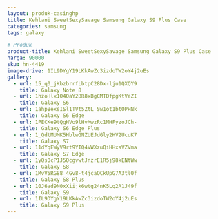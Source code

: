 ```yaml
---
layout: produk-casinghp
title: Kehlani SweetSexySavage Samsung Galaxy S9 Plus Case
categories: samsung
tags: galaxy

# Produk
product-title: Kehlani SweetSexySavage Samsung Galaxy S9 Plus Case
harga: 90000
sku: hn-4419
image-drive: 1IL9DYgY19LKkAwZc3izdoTW2oY4j2uEs
gallery:
  - url: 15_q0_jKbzbrrfLbtpC28Dx-lju1QXQY9
    title: Galaxy Note 8
  - url: 1hzoHlx1O4OaY2BR8xBgCMTDfpgKtVeZI
    title: Galaxy S6
  - url: 1ahpBexsISl1TVt5ZtL_Sw1ot1btOPHNk
    title: Galaxy S6 Edge
  - url: 1PECKe9tQgHVo9lHvMwzRc1MHFyzoJCh-
    title: Galaxy S6 Edge Plus
  - url: 1_QdtMUMK5HblwGNZUEJdGly2HV2UcuK7
    title: Galaxy S7
  - url: 11dYqEWyV9rt9YIQ4VWXzuQiHHxsVZVma
    title: Galaxy S7 Edge
  - url: 1yQs0cP1J5OcgvwtJnzrE1R5j98kENtWw
    title: Galaxy S8
  - url: 1MvV5RG88_4Gv8-t4jcaOCkUpG7A3tl0f
    title: Galaxy S8 Plus
  - url: 10J6ad9N0xXiijk6wtg24nK5Lq2A1J49f
    title: Galaxy S9
  - url: 1IL9DYgY19LKkAwZc3izdoTW2oY4j2uEs
    title: Galaxy S9 Plus
---
```

